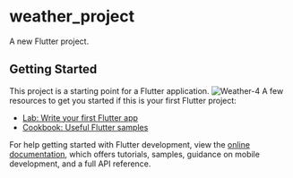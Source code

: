 # weather_project

A new Flutter project.

## Getting Started


This project is a starting point for a Flutter application.
![Weather-4](https://user-images.githubusercontent.com/87661208/213776040-0e076154-06ad-4f80-b3d2-1077af21ef12.png)
A few resources to get you started if this is your first Flutter project:

- [Lab: Write your first Flutter app](https://docs.flutter.dev/get-started/codelab)
- [Cookbook: Useful Flutter samples](https://docs.flutter.dev/cookbook)

For help getting started with Flutter development, view the
[online documentation](https://docs.flutter.dev/), which offers tutorials,
samples, guidance on mobile development, and a full API reference.



